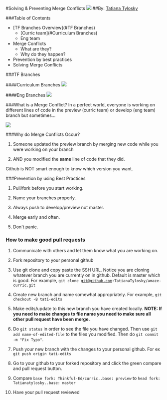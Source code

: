 #Solving & Preventing Merge Conflicts
![](https://octodex.github.com/images/Professortocat_v2.png)
##By: [Tatiana Tylosky](https://twitter.com/tatianatylosky)

###Table of Contents

* [TF Branches Overview](#TF Branches)
  * [Curric team](#Curriculum Branches)
  * Eng team
* Merge Conflicts
  * What are they?
  * Why do they happen?
* Prevention by best practices
* Solving Merge Conflicts

###TF Branches

####Curriculum Branches
![](http://i.imgur.com/bf4hpLn.png)

####Eng Branches
![](http://i.imgur.com/mJu0BdQ.png)

###What is a Merge Conflict?
In a perfect world, everyone is working on different lines of code in
the preview (curric team) or develop (eng team) branch but sometimes...

![](http://i.imgur.com/vCkvoEo.png)

###Why do Merge Conflicts Occur?

1. Someone updated the preview branch by merging new code while you were
   working on your branch

2. AND you modified the **same** line of code that they did.

Github is NOT smart enough to know which version you want.

###Prevention by using Best Practices

1. Pull/fork before you start working.

2. Name your branches properly.

3. Always push to develop/preview not master.

4. Merge early and often.

5. Don't panic.

### How to make good pull requests

1. Communicate with others and let them know what you are working on.

2. Fork repository to your personal github

3. Use git clone and copy paste the SSH URL. Notice you are cloning whatever branch you are currently on in github. Default is master which is good. For example, <code>git clone git@github.com:TatianaTylosky/amaze-curric.git</code>

4. Create new branch and name somewhat appropriately. For example, <code>git checkout -B
   tati-edits</code>

5. Make edits/update to this new branch you have created locally. **NOTE: If you need to make changes to file name you need to make sure all other pull request have been merge.**

6. Do <code>git status</code> in order to see the file you have
   changed. Then use <code>git add
   name-of-edited-file</code> to the files you modified. Then do <code>git commit -m "Fix Typo"</code>.

7. Push your new branch with the changes to your personal github. For
   ex <code>git push origin tati-edits</code>

8. Go to your github to your forked repository and click the green
   compare and pull request button.

9. Compare <code>base fork: Thinkful-Ed/curric..base: preview</code> to <code>head fork: Tatianatylosky..base: master</code>

10. Have your pull request reviewed
